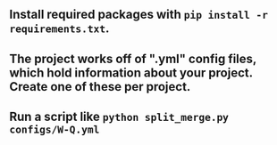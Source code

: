 ## Install required packages with `pip install -r requirements.txt`.

## The project works off of ".yml" config files, which hold information about your project. Create one of these per project.

## Run a script like `python split_merge.py configs/W-Q.yml`

